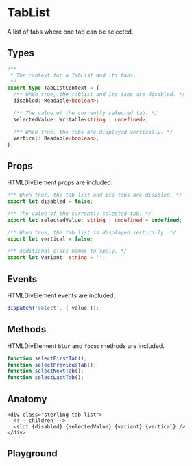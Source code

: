 <script>
    import Playground from './TabListPlayground.svelte';
</script>

# TabList

A list of tabs where one tab can be selected.

## Types

```ts
/**
 * The context for a TabList and its tabs.
 */
export type TabListContext = {
  /** When true, the tablist and its tabs are disabled. */
  disabled: Readable<boolean>;

  /** The value of the currently selected tab. */
  selectedValue: Writable<string | undefined>;

  /** When true, the tabs are displayed vertically. */
  vertical: Readable<boolean>;
};
```

## Props

HTMLDivElement props are included.

```ts
/** When true, the tab list and its tabs are disabled. */
export let disabled = false;

/** The value of the currently selected tab. */
export let selectedValue: string | undefined = undefined;

/** When true, the tab list is displayed vertically. */
export let vertical = false;

/** Additional class names to apply. */
export let variant: string = '';
```

## Events

HTMLDivElement events are included.

```ts
dispatch('select', { value });
```

## Methods

HTMLDivElement `blur` and `focus` methods are included.

```ts
function selectFirstTab();
function selectPreviousTab();
function selectNextTab();
function selectLastTab();
```

## Anatomy

```svelte
<div class="sterling-tab-list">
  <!-- children -->
  <slot {disabled} {selectedValue} {variant} {vertical} />
</div>
```

## Playground

<Playground />
